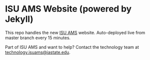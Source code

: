 ISU AMS Website (powered by Jekyll) 
===================================

This repo handles the new [ISU AMS](https://www.meteor.iastate.edu/ams/) website. Auto-deployed live from master branch every 15 minutes.
      
Part of ISU AMS and want to help? Contact the technology team at [technology.isuams@iastate.edu](mailto:technology.isuams@iastate.edu).
